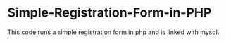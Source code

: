 # Simple-Registration-Form-in-PHP

This code runs a simple registration form in php and is linked with mysql.

